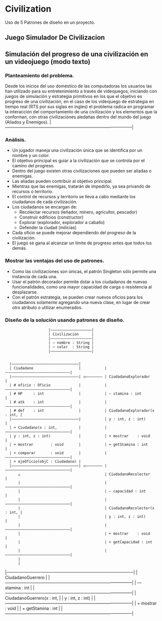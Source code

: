 # Civilization
Uso de 5 Patrones de diseño en un proyecto.

## Juego Simulador De Civilizacion

## Simulación del progreso de una civilización en un videojuego (modo texto)

### Planteamiento del problema.

Desde los inicios del uso doméstico de las computadoras los usuarios las han utilizado para su entretenimiento a través de videojuegos, iniciando con juegos de simulación y estrategia primitivos en los que el objetivo es progreso de una civilización, en el caso de los videojuego de estrategia en tiempo real (RTS por sus siglas en ingles) el problema radica en programar la interacción del comportamiento de una civilización y los elementos que la conforman, con otras civilizaciones aledañas dentro del mundo del juego (Aliados y Enemigos).
|——————————————————————————————|<br>

### Análisis.

+ Un jugador maneja una civilización única que se identifica por un nombre y un color.
+ El objetivo principal es guiar a la civilización que se controla por el camino del progreso.
+ Dentro del juego existen otras civilizaciones que pueden ser aliadas o enemigas.
+ Las aliadas pueden contribuir al objetivo principal.
+ Mientras que las enemigas, tratarán de impedirlo, ya sea privando de recursos o territorio.
+ El control de recursos y territorio se lleva a cabo mediante los ciudadanos de cada civilización.
+ Los ciudadanos se encargan de:
  - Recolectar recursos (leñador, minero, agricultor, pescador)
  - Construir edificios (constructor)
  - Explorar (explorador, explorador a caballo)
  - Defender la ciudad (milicias)
+ Cada oficio se puede mejorar dependiendo del progreso de la civilización.
+ El juego se gana al alcanzar un límite de progreso antes que todos los demás.

### Mostrar las ventajas del uso de patrones.

+ Como las civilizaciones son únicas, el patrón Singleton sólo permite una instancia de cada una.
+ Usar el patrón decorador permite dotar a los ciudadanos de nuevas funcionalidades, como una mayor capacidad de carga o resistencia al desplazarse.
+ Con el patrón estrategia, se pueden crear nuevos oficios para los ciudadanos solamente agregando una nueva clase, en lugar de crear otro atributo o utilizar enumerados.



### Diseño de la solución usando patrones de diseño.

                        |———————————————————|                
                        | Civilizacion      | 
                        |———————————————————|
                        | — nombre : String |
                        | — color  : String |
                        |———————————————————|


      |———————————————————————————————|  
      | Ciudadano                     |           |——————————————————————————————|
      |———————————————————————————————| ◁———————— | CiudadanoExplorador          | 
      | # oficio : Oficio             |           |——————————————————————————————|
      | # HP     : int                |           | — stamina : int              |
      | # atk    : int                |           |——————————————————————————————|
      | # def    : int                |           | CiudadanoExplorador(x : int, |
      |———————————————————————————————|           | y : int, z : int)            |
      | + Ciudadano(x : int,          |           |——————————————————————————————| 
      | y : int, z : int)             |           | + mostrar    : void          |
      | + mostrar        : void       |           | + getStamina : int           |
      | + comparar       : void       |           |——————————————————————————————|
      | + ejeOficio(objC : Ciudadano) |
      |———————————————————————————————| ◁———————— |——————————————————————————————| 
          △                                       | CiudadanoRecolector          |
          |                                       |——————————————————————————————|
          |                                       | — capacidad : int            |
          |                                       |——————————————————————————————|
          |                                       | CiudadanoRecolector(x : int, |
          |                                       | y : int, z : int)            |
          |                                       |——————————————————————————————|
          |                                       | + mostrar    : void          |
          |                                       | + getCapacidad : int         |
          |                                       |——————————————————————————————|
          |
          |
|——————————————————————————————|
| CiudadanoGuerrero            |
|——————————————————————————————|
| — stamina : int              |
|——————————————————————————————|
| CiudadanoGuerrero(x : int,   |
| y : int, z : int)            |
|——————————————————————————————|
| + mostrar    : void          |
| + getStamina : int           |
|——————————————————————————————|





